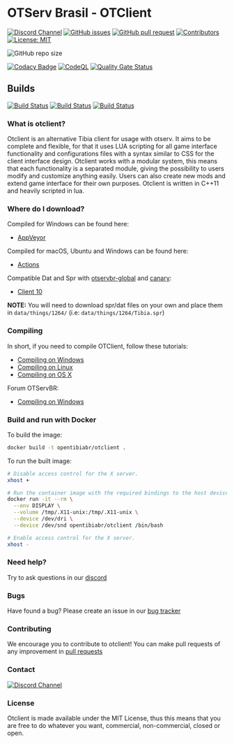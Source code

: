 # OTServ Brasil - OTClient

[![Discord Channel](https://img.shields.io/discord/528117503952551936.svg?style=flat-square&logo=discord)](https://discord.gg/3NxYnyV)
[![GitHub issues](https://img.shields.io/github/issues/opentibiabr/otclient)](https://github.com/opentibiabr/otclient/issues)
[![GitHub pull request](https://img.shields.io/github/issues-pr/opentibiabr/otclient)](https://github.com/opentibiabr/otclient/pulls)
[![Contributors](https://img.shields.io/github/contributors/opentibiabr/otclient.svg?style=flat-square)](https://github.com/opentibiabr/otclient/graphs/contributors)
[![License: MIT](https://img.shields.io/badge/License-MIT-yellow.svg)](https://github.com/opentibiabr/otclient/blob/develop/LICENSE)

![GitHub repo size](https://img.shields.io/github/repo-size/opentibiabr/otclient)

[![Codacy Badge](https://app.codacy.com/project/badge/Grade/77c808ed38c0461f92a3487ada1fc57f)](https://www.codacy.com/gh/opentibiabr/otclient/dashboard?utm_source=github.com&amp;utm_medium=referral&amp;utm_content=opentibiabr/otclient&amp;utm_campaign=Badge_Grade)
[![CodeQL](https://github.com/opentibiabr/otclient/actions/workflows/codeql-analysis.yml/badge.svg)](https://github.com/opentibiabr/otclient/actions/workflows/codeql-analysis.yml)
[![Quality Gate Status](https://sonarcloud.io/api/project_badges/measure?project=opentibiabr_otclient&metric=alert_status)](https://sonarcloud.io/dashboard?id=opentibiabr_otclient)

## Builds

[![Build Status](https://ci.appveyor.com/api/projects/status/github/opentibiabr/otclient?branch=develop&passingText=develop%20-%20OK&svg=true)](https://ci.appveyor.com/project/opentibiabr/otclient)
[![Build Status](https://travis-ci.com/opentibiabr/otclient.svg?branch=develop)](http://travis-ci.com/opentibiabr/otclient)
[![Build Status](https://github.com/opentibiabr/otclient/actions/workflows/build-vcpkg.yml/badge.svg)](https://github.com/opentibiabr/otclient/actions/workflows/build-vcpkg.yml)

### What is otclient?

Otclient is an alternative Tibia client for usage with otserv. It aims to be complete and flexible,
for that it uses LUA scripting for all game interface functionality and configurations files with a syntax
similar to CSS for the client interface design. Otclient works with a modular system, this means
that each functionality is a separated module, giving the possibility to users modify and customize
anything easily. Users can also create new mods and extend game interface for their own purposes.
Otclient is written in C++11 and heavily scripted in lua.

### Where do I download?

Compiled for Windows can be found here:
* [AppVeyor](https://ci.appveyor.com/project/opentibiabr/otclient)

Compiled for macOS, Ubuntu and Windows can be found here:
* [Actions](https://github.com/opentibiabr/otclient/actions/workflows/build-vcpkg.yml)

Compatible Dat and Spr with [otservbr-global](https://github.com/opentibiabr/otservbr-global) and [canary](https://github.com/opentibiabr/canary):
* [Client 10](https://github.com/opentibiabr/tools/blob/master/Tibia%20Client%2010.zip)

**NOTE:** You will need to download spr/dat files on your own and place them in `data/things/1264/` (i.e: `data/things/1264/Tibia.spr`)

### Compiling

In short, if you need to compile OTClient, follow these tutorials:
* [Compiling on Windows](https://github.com/edubart/otclient/wiki/Compiling-on-Windows)
* [Compiling on Linux](https://github.com/edubart/otclient/wiki/Compiling-on-Linux)
* [Compiling on OS X](https://github.com/edubart/otclient/wiki/Compiling-on-Mac-OS-X)

Forum OTServBR:
* [Compiling on Windows](https://forums.otserv.com.br/index.php?/forums/topic/169297-windowsvc2019-compilando-sources-otclient-vcpkg/)

### Build and run with Docker

To build the image:

```sh
docker build -t opentibiabr/otclient .
```

To run the built image:

```sh
# Disable access control for the X server.
xhost +

# Run the container image with the required bindings to the host devices and volumes.
docker run -it --rm \
  --env DISPLAY \
  --volume /tmp/.X11-unix:/tmp/.X11-unix \
  --device /dev/dri \
  --device /dev/snd opentibiabr/otclient /bin/bash

# Enable access control for the X server.
xhost -
```

### Need help?

Try to ask questions in our [discord](https://discord.gg/3NxYnyV) 

### Bugs

Have found a bug? Please create an issue in our [bug tracker](https://github.com/opentibiabr/otclient/issues)

### Contributing

We encourage you to contribute to otclient! You can make pull requests of any improvement in [pull requests](https://github.com/opentibiabr/otclient/pulls)

### Contact

[![Discord Channel](https://img.shields.io/discord/528117503952551936.svg?label=discord)](https://discord.gg/3NxYnyV)

### License

Otclient is made available under the MIT License, thus this means that you are free
to do whatever you want, commercial, non-commercial, closed or open.
